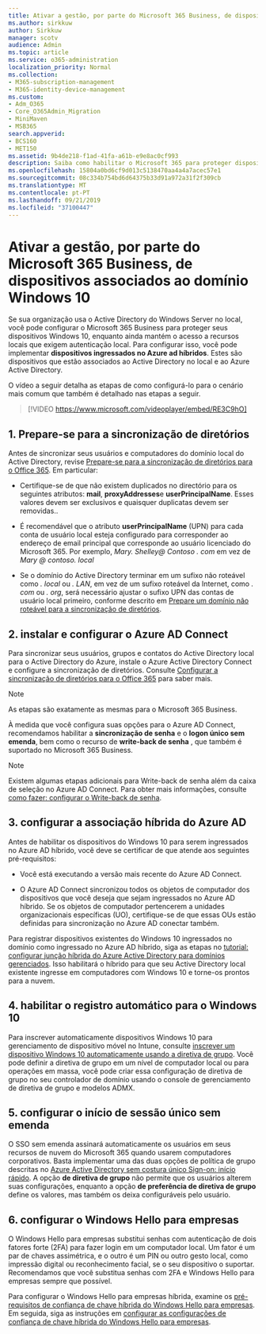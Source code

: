 ```yaml
---
title: Ativar a gestão, por parte do Microsoft 365 Business, de dispositivos associados ao domínio Windows 10
ms.author: sirkkuw
author: Sirkkuw
manager: scotv
audience: Admin
ms.topic: article
ms.service: o365-administration
localization_priority: Normal
ms.collection:
- M365-subscription-management
- M365-identity-device-management
ms.custom:
- Adm_O365
- Core_O365Admin_Migration
- MiniMaven
- MSB365
search.appverid:
- BCS160
- MET150
ms.assetid: 9b4de218-f1ad-41fa-a61b-e9e8ac0cf993
description: Saiba como habilitar o Microsoft 365 para proteger dispositivos do Windows 10 ingressados no AD local.
ms.openlocfilehash: 15804a0bd6cf9d013c5138470aa4a4a7acec57e1
ms.sourcegitcommit: 08c334b754bd6d64375b33d91a972a31f2f309cb
ms.translationtype: MT
ms.contentlocale: pt-PT
ms.lasthandoff: 09/21/2019
ms.locfileid: "37100447"
---
```

# <a name="enable-domain-joined-windows-10-devices-to-be-managed-by-microsoft-365-business"></a>Ativar a gestão, por parte do Microsoft 365 Business, de dispositivos associados ao domínio Windows 10

Se sua organização usa o Active Directory do Windows Server no local, você pode configurar o Microsoft 365 Business para proteger seus dispositivos Windows 10, enquanto ainda mantém o acesso a recursos locais que exigem autenticação local.
Para configurar isso, você pode implementar **dispositivos ingressados no Azure ad híbridos**. Estes são dispositivos que estão associados ao Active Directory no local e ao Azure Active Directory.

O vídeo a seguir detalha as etapas de como configurá-lo para o cenário mais comum que também é detalhado nas etapas a seguir.

> [!VIDEO https://www.microsoft.com/videoplayer/embed/RE3C9hO]
  

## <a name="1-prepare-for-directory-synchronization"></a>1. Prepare-se para a sincronização de diretórios 

Antes de sincronizar seus usuários e computadores do domínio local do Active Directory, revise [Prepare-se para a sincronização de diretórios para o Office 365](https://docs.microsoft.com/office365/enterprise/prepare-for-directory-synchronization). Em particular:

   - Certifique-se de que não existem duplicados no directório para os seguintes atributos: **mail**, **proxyAddresses**e **userPrincipalName**. Esses valores devem ser exclusivos e quaisquer duplicatas devem ser removidas..
   
   - É recomendável que o atributo **userPrincipalName** (UPN) para cada conta de usuário local esteja configurado para corresponder ao endereço de email principal que corresponde ao usuário licenciado do Microsoft 365. Por exemplo, *Mary. Shelley<span>@ Contoso<span> . com* em vez de *Mary @ contoso. local*
   
   - Se o domínio do Active Directory terminar em um sufixo não roteável como *. local* ou *. LAN*, em vez de um sufixo roteável da Internet, como *. com* ou *. org*, será necessário ajustar o sufixo UPN das contas de usuário local primeiro, conforme descrito em [Prepare um domínio não roteável para a sincronização de diretórios](https://docs.microsoft.com/office365/enterprise/prepare-a-non-routable-domain-for-directory-synchronization). 

## <a name="2-install-and-configure-azure-ad-connect"></a>2. instalar e configurar o Azure AD Connect

Para sincronizar seus usuários, grupos e contatos do Active Directory local para o Active Directory do Azure, instale o Azure Active Directory Connect e configure a sincronização de diretórios. Consulte [Configurar a sincronização de diretórios para o Office 365](https://support.office.com/article/1b3b5318-6977-42ed-b5c7-96fa74b08846) para saber mais.

> [!NOTE]
> As etapas são exatamente as mesmas para o Microsoft 365 Business. 

À medida que você configura suas opções para o Azure AD Connect, recomendamos habilitar a **sincronização de senha** e o **logon único sem emenda**, bem como o recurso de **write-back de senha** , que também é suportado no Microsoft 365 Business.

> [!NOTE]
> Existem algumas etapas adicionais para Write-back de senha além da caixa de seleção no Azure AD Connect. Para obter mais informações, consulte [como fazer: configurar o Write-back de senha](https://docs.microsoft.com/azure/active-directory/authentication/howto-sspr-writeback). 

## <a name="3-configure-hybrid-azure-ad-join"></a>3. configurar a associação híbrida do Azure AD

Antes de habilitar os dispositivos do Windows 10 para serem ingressados no Azure AD híbrido, você deve se certificar de que atende aos seguintes pré-requisitos:

   - Você está executando a versão mais recente do Azure AD Connect.

   - O Azure AD Connect sincronizou todos os objetos de computador dos dispositivos que você deseja que sejam ingressados no Azure AD híbrido. Se os objetos de computador pertencerem a unidades organizacionais específicas (UO), certifique-se de que essas OUs estão definidas para sincronização no Azure AD conectar também.

Para registrar dispositivos existentes do Windows 10 ingressados no domínio como ingressado no Azure AD híbrido, siga as etapas no [tutorial: configurar junção híbrida do Azure Active Directory para domínios gerenciados](https://docs.microsoft.com/azure/active-directory/devices/hybrid-azuread-join-managed-domains#configure-hybrid-azure-ad-join). Isso habilitará o híbrido para que seu Active Directory local existente ingresse em computadores com Windows 10 e torne-os prontos para a nuvem.
    
## <a name="4-enable-automatic-enrollment-for-windows-10"></a>4. habilitar o registro automático para o Windows 10

 Para inscrever automaticamente dispositivos Windows 10 para gerenciamento de dispositivo móvel no Intune, consulte [inscrever um dispositivo Windows 10 automaticamente usando a diretiva de grupo](https://docs.microsoft.com/windows/client-management/mdm/enroll-a-windows-10-device-automatically-using-group-policy). Você pode definir a diretiva de grupo em um nível de computador local ou para operações em massa, você pode criar essa configuração de diretiva de grupo no seu controlador de domínio usando o console de gerenciamento de diretiva de grupo e modelos ADMX.

## <a name="5-configure-seamless-single-sign-on"></a>5. configurar o início de sessão único sem emenda

  O SSO sem emenda assinará automaticamente os usuários em seus recursos de nuvem do Microsoft 365 quando usarem computadores corporativos. Basta implementar uma das duas opções de política de grupo descritas no [Azure Active Directory sem costura único Sign-on: início rápido](https://docs.microsoft.com/azure/active-directory/hybrid/how-to-connect-sso-quick-start#step-2-enable-the-feature). A opção **de diretiva de grupo** não permite que os usuários alterem suas configurações, enquanto a opção **de preferência de diretiva de grupo** define os valores, mas também os deixa configuráveis pelo usuário.

## <a name="6-set-up-windows-hello-for-business"></a>6. configurar o Windows Hello para empresas

 O Windows Hello para empresas substitui senhas com autenticação de dois fatores forte (2FA) para fazer login em um computador local. Um fator é um par de chaves assimétrica, e o outro é um PIN ou outro gesto local, como impressão digital ou reconhecimento facial, se o seu dispositivo o suportar. Recomendamos que você substitua senhas com 2FA e Windows Hello para empresas sempre que possível.

Para configurar o Windows Hello para empresas híbrida, examine os [pré-requisitos de confiança de chave híbrida do Windows Hello para empresas](https://docs.microsoft.com/windows/security/identity-protection/hello-for-business/hello-hybrid-key-trust-prereqs). Em seguida, siga as instruções em [configurar as configurações de confiança de chave híbrida do Windows Hello para empresas](https://docs.microsoft.com/windows/security/identity-protection/hello-for-business/hello-hybrid-key-whfb-settings). 
